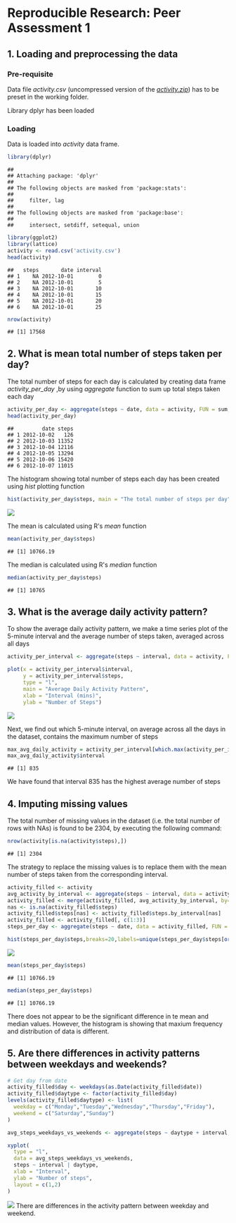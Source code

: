 # Reproducible Research: Peer Assessment 1

## 1. Loading and preprocessing the data 
### Pre-requisite
Data file *activity.csv* (uncompressed version of the *[activity.zip](https://d396qusza40orc.cloudfront.net/repdata%2Fdata%2Factivity.zip)*) has to be preset in the working folder. 

Library dplyr has been loaded


### Loading 
Data is loaded into *activity* data frame.

```r
library(dplyr)
```

```
## 
## Attaching package: 'dplyr'
## 
## The following objects are masked from 'package:stats':
## 
##     filter, lag
## 
## The following objects are masked from 'package:base':
## 
##     intersect, setdiff, setequal, union
```

```r
library(ggplot2)
library(lattice)
activity <- read.csv('activity.csv')
head(activity)
```

```
##   steps       date interval
## 1    NA 2012-10-01        0
## 2    NA 2012-10-01        5
## 3    NA 2012-10-01       10
## 4    NA 2012-10-01       15
## 5    NA 2012-10-01       20
## 6    NA 2012-10-01       25
```

```r
nrow(activity)
```

```
## [1] 17568
```

## 2. What is mean total number of steps taken per day?
The total number of steps for each day is calculated by creating data frame *activity_per_day* ,by using *aggregate* function to sum up total steps taken each day 

```r
activity_per_day <- aggregate(steps ~ date, data = activity, FUN = sum, na.rm = TRUE)
head(activity_per_day)
```

```
##         date steps
## 1 2012-10-02   126
## 2 2012-10-03 11352
## 3 2012-10-04 12116
## 4 2012-10-05 13294
## 5 2012-10-06 15420
## 6 2012-10-07 11015
```
The histogram showing total number of steps each day has been created using *hist* plotting function

```r
hist(activity_per_day$steps, main = "The total number of steps per day", xlab = "Number of steps", col = "green")
```

![](PA1_template_files/figure-html/unnamed-chunk-3-1.png) 

The mean is calculated using R's *mean* function

```r
mean(activity_per_day$steps)
```

```
## [1] 10766.19
```
The median is calculated using R's *median* function

```r
median(activity_per_day$steps)
```

```
## [1] 10765
```

## 3. What is the average daily activity pattern?

To show the average daily activity pattern, we make a time series plot of the 5-minute interval and the average number of steps taken, averaged across all days

```r
activity_per_interval <- aggregate(steps ~ interval, data = activity, FUN = mean)

plot(x = activity_per_interval$interval,
     y = activity_per_interval$steps, 
     type = "l",
     main = "Average Daily Activity Pattern",
     xlab = "Interval (mins)",
     ylab = "Number of Steps")
```

![](PA1_template_files/figure-html/unnamed-chunk-6-1.png) 

Next, we find out which 5-minute interval, on average across all the days in the dataset, contains the maximum number of steps

```r
max_avg_daily_activity = activity_per_interval[which.max(activity_per_interval$steps),]
max_avg_daily_activity$interval
```

```
## [1] 835
```

We have found that interval 835 has the highest average number of steps

## 4. Imputing missing values

The total number of missing values in the dataset (i.e. the total number of rows with NAs) is found to be 2304, by executing the following command:

```r
nrow(activity[is.na(activity$steps),])
```

```
## [1] 2304
```

The strategy to replace the missing values is to replace them with the mean number of steps taken from the corresponding interval. 

```r
activity_filled <- activity
avg_activity_by_interval <- aggregate(steps ~ interval, data = activity_filled, FUN = mean, rm.na = TRUE)
activity_filled <- merge(activity_filled, avg_activity_by_interval, by="interval", suffixes=c("",".by_interval"))
nas <- is.na(activity_filled$steps)
activity_filled$steps[nas] <- activity_filled$steps.by_interval[nas]
activity_filled <- activity_filled[, c(1:3)]
steps_per_day <- aggregate(steps ~ date, data = activity_filled, FUN = sum)

hist(steps_per_day$steps,breaks=20,labels=unique(steps_per_day$steps[order(steps_per_day$steps)]),main="Histogram of steps by day after Imputing",xlab="Steps")
```

![](PA1_template_files/figure-html/unnamed-chunk-9-1.png) 

```r
mean(steps_per_day$steps)
```

```
## [1] 10766.19
```

```r
median(steps_per_day$steps)
```

```
## [1] 10766.19
```
There does not appear to be the significant difference in te mean and median values. However, the histogram is showing that maxium frequency and distribution of data is different.

## 5. Are there differences in activity patterns between weekdays and weekends?

```r
# Get day from date
activity_filled$day <- weekdays(as.Date(activity_filled$date))
activity_filled$daytype <- factor(activity_filled$day)
levels(activity_filled$daytype) <- list(
  weekday = c("Monday","Tuesday","Wednesday","Thursday","Friday"),
  weekend = c("Saturday","Sunday")
)

avg_steps_weekdays_vs_weekends <- aggregate(steps ~ daytype + interval, activity_filled, mean)

xyplot(
  type = "l",
  data = avg_steps_weekdays_vs_weekends,
  steps ~ interval | daytype,
  xlab = "Interval",
  ylab = "Number of steps",
  layout = c(1,2)
)
```

![](PA1_template_files/figure-html/unnamed-chunk-10-1.png) 
There are differences in the activity pattern between weekday and weekend.
